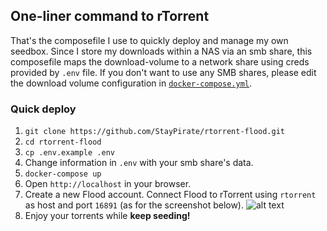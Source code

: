 ## One-liner command to rTorrent

That's the composefile I use to quickly deploy and manage my own seedbox. Since I store my downloads within a NAS via an smb share, this composefile maps the download-volume to a network share using creds provided by `.env` file. If you don't want to use any SMB shares, please edit the download volume configuration in [`docker-compose.yml`](docker-compose.yml).

### Quick deploy
1. `git clone https://github.com/StayPirate/rtorrent-flood.git`  
2. `cd rtorrent-flood`
3. `cp .env.example .env`  
4. Change information in `.env` with your smb share's data.
5. `docker-compose up`
6. Open `http://localhost` in your browser.
7. Create a new Flood account. Connect Flood to rTorrent using `rtorrent` as host and port `16891` (as for the screenshot below).
        ![alt text](https://s5.nofilecdn.io/g/tZiZkxmJAfscqJiYGpwmihH34rGZeWW924QmJ7i7yLabNKz7RIkQ02d2UfXgywm9/p/flood.png "Flood Account Creation")  
8. Enjoy your torrents while **keep seeding!**
